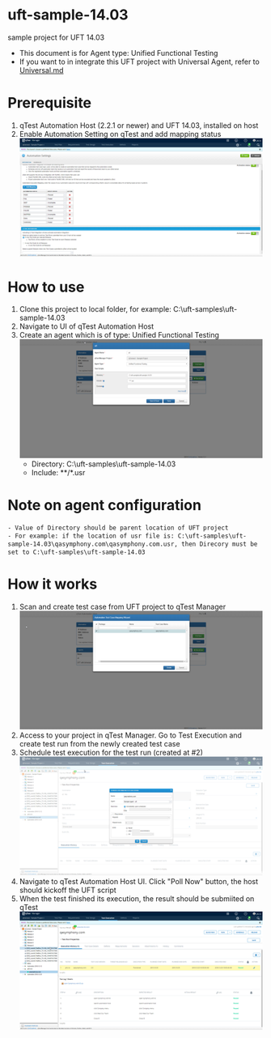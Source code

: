 # uft-sample-14.03
sample project for UFT 14.03
- This document is for Agent type: Unified Functional Testing
- If you want to in integrate this UFT project with Universal Agent, refer to [Universal.md](./Universal.md)
# Prerequisite
1. qTest Automation Host (2.2.1 or newer) and UFT 14.03, installed on host
2. Enable Automation Setting on qTest and add mapping status ![enable_automation_map_status.png](/images/enable_automation_map_status.png)
# How to use
1. Clone this project to local folder, for example: C:\uft-samples\uft-sample-14.03
2. Navigate to UI of qTest Automation Host
3. Create an agent which is of type: Unified Functional Testing ![uft-agent.png](/images/uft-agent.png)
    - Directory: C:\uft-samples\uft-sample-14.03
    - Include: **/*.usr
# Note on agent configuration
    - Value of Directory should be parent location of UFT project
    - For example: if the location of usr file is: C:\uft-samples\uft-sample-14.03\qasymphony.com\qasymphony.com.usr, then Direcory must be set to C:\uft-samples\uft-sample-14.03
        
# How it works
1. Scan and create test case from UFT project to qTest Manager ![scan_create_test_case.png](/images/scan_create_test_case.png)
2. Access to your project in qTest Manager. Go to Test Execution and create test run from the newly created test case
3. Schedule test execution for the test run (created at #2) ![schedule_test-run.png](/images/schedule_test-run.png)
4. Navigate to qTest Automation Host UI. Click "Poll Now" button, the host should kickoff the UFT script
5. When the test finished its execution, the result should be submiited on qTest ![result-on-qTest.png](/images/result-on-qTest.png)

